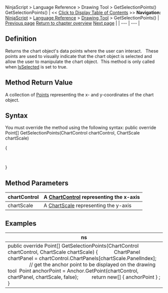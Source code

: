 ﻿
NinjaScript \> Language Reference \> Drawing Tool \> GetSelectionPoints()
GetSelectionPoints()
| \<\< [Click to Display Table of Contents](getselectionpoints.md) \>\> **Navigation:**     [NinjaScript](ninjascript.md) \> [Language Reference](language_reference_wip.md) \> [Drawing Tool](drawing_tools.md) \> GetSelectionPoints() | [Previous page](getcursor.md) [Return to chapter overview](drawing_tools.md) [Next page](icon_drawingtool.md) |
| --- | --- |
## Definition
Returns the chart object's data points where the user can interact.   These points are used to visually indicate that the chart object is selected and allow the user to manipulate the chart object.  This method is only called when [IsSelected](isselected.md) is set to true.
 
## Method Return Value
A collection of [Points](https://msdn.microsoft.com/en-us/library/system.drawing.point%28v=vs.110%29.aspx) representing the x\- and y\-coordinates of the chart object. 
## 
## Syntax
You must override the method using the following syntax:
public override Point\[] GetSelectionPoints(ChartControl chartControl, ChartScale chartScale)  

{  

   

}
## 
## Method Parameters
| chartControl | A [ChartControl](chartcontrol.md) representing the x\-axis |
| --- | --- |
| chartScale | A [ChartScale](chartscale.md) representing the y\-axis |
## 
## 
## Examples
| ns |
| --- |
| public override Point\[] GetSelectionPoints(ChartControl chartControl, ChartScale chartScale) {            ChartPanel chartPanel \= chartControl.ChartPanels\[chartScale.PanelIndex];                   // get the anchor point to be displayed on the drawing tool  Point anchorPoint \= Anchor.GetPoint(chartControl, chartPanel, chartScale, false);          return new\[] { anchorPoint } ; } |

